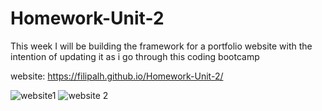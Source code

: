 # Homework-Unit-2
This week I will be building the framework for a portfolio website with the intention of updating it as i go through this coding bootcamp

website: https://filipalh.github.io/Homework-Unit-2/

![website1](https://user-images.githubusercontent.com/89649055/133539540-0c261487-bfad-4f89-998e-79b47d1bca44.png)
![website 2](https://user-images.githubusercontent.com/89649055/133539555-e1edffd5-0729-41df-b04a-d9933ceee195.png)
